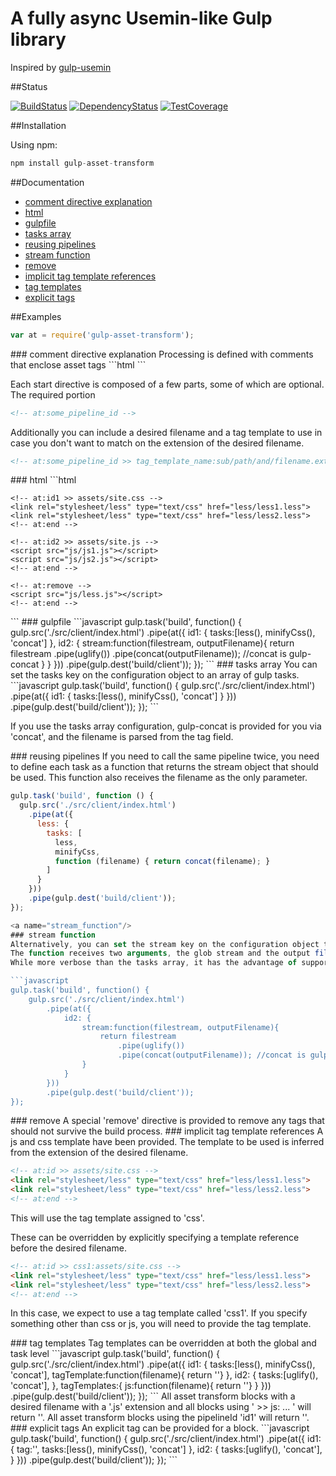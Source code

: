 A fully async Usemin-like Gulp library
===================

Inspired by [gulp-usemin](https://github.com/zont/gulp-usemin "gulp-usemin")

##Status

[![BuildStatus](https://travis-ci.org/futurechan/gulp-asset-transform.png?branch=master)](https://travis-ci.org/futurechan/gulp-asset-transform) [![DependencyStatus](https://david-dm.org/futurechan/gulp-asset-transform.png?branch=master)](https://david-dm.org/futurechan/gulp-asset-transform.png?branch=master) [![TestCoverage](https://coveralls.io/repos/futurechan/gulp-asset-transform/badge.png)](https://coveralls.io/repos/futurechan/gulp-asset-transform/badge.png)


##Installation

Using npm:

```javascript
npm install gulp-asset-transform
```

##Documentation
* [comment directive explanation](#comment_directive)
* [html](#html)
* [gulpfile](#gulpfile)
* [tasks array](#tasks_array)
* [reusing pipelines](#reusing_pipelines)
* [stream function](#stream_function)
* [remove](#remove)
* [implicit tag template references](#implicit_references)
* [tag templates](#tag_templates)
* [explicit tags](#explicit_tags)

##Examples

```javascript
var at = require('gulp-asset-transform');
```

<a name="comment_directive"/>
### comment directive explanation
Processing is defined with comments that enclose asset tags
```html
<!-- at:id1 >> assets/site.css -->
<link rel="stylesheet" type="text/css" href="app/css1.css">
<link rel="stylesheet" type="text/css" href="app/css2.css">
<!-- at:end -->
```

Each start directive is composed of a few parts, some of which are optional.
The required portion
```html
<!-- at:some_pipeline_id -->
```

Additionally you can include a desired filename and a tag template to use in case you don't want to match on the extension of the desired filename.
```html
<!-- at:some_pipeline_id >> tag_template_name:sub/path/and/filename.ext -->
```

<a name="html"/>
### html
```html
<!DOCTYPE html>
<html>
<head lang="en">
    <meta charset="UTF-8">
    <title></title>

    <!-- at:id1 >> assets/site.css -->
    <link rel="stylesheet/less" type="text/css" href="less/less1.less">
    <link rel="stylesheet/less" type="text/css" href="less/less2.less">
    <!-- at:end -->

</head>
<body>

	<!-- at:id2 >> assets/site.js -->
	<script src="js/js1.js"></script>
	<script src="js/js2.js"></script>
	<!-- at:end -->

	<!-- at:remove -->
	<script src="js/less.js"></script>
	<!-- at:end -->

</body>
</html>
```

<a name="gulpfile"/>
### gulpfile
```javascript
gulp.task('build', function() {
	gulp.src('./src/client/index.html')
		.pipe(at({
			id1: {
				tasks:[less(), minifyCss(), 'concat']
			},
			id2: {
				stream:function(filestream, outputFilename){
					return filestream
						.pipe(uglify())
						.pipe(concat(outputFilename)); //concat is gulp-concat
				}
			}
		}))
		.pipe(gulp.dest('build/client'));
});
```

<a name="tasks_array"/>
### tasks array
You can set the tasks key on the configuration object to an array of gulp tasks.
```javascript
gulp.task('build', function() {
	gulp.src('./src/client/index.html')
		.pipe(at({
			id1: {
				tasks:[less(), minifyCss(), 'concat']
			}
		}))
		.pipe(gulp.dest('build/client'));
});
```

If you use the tasks array configuration, gulp-concat is provided for you via 'concat', and the filename is parsed from the tag field.

<a name="reusing_pipelines"/>
### reusing pipelines
If you need to call the same pipeline twice, you need to define each task as a function that returns the stream object that should be used.
This function also receives the filename as the only parameter.

```javascript
gulp.task('build', function () {
  gulp.src('./src/client/index.html')
    .pipe(at({
      less: {
        tasks: [
          less,
          minifyCss,
          function (filename) { return concat(filename); }
        ]
      }
    }))
    .pipe(gulp.dest('build/client'));
});

<a name="stream_function"/>
### stream function
Alternatively, you can set the stream key on the configuration object to a function that returns a gulp stream.
The function receives two arguments, the glob stream and the output filename (for concat).
While more verbose than the tasks array, it has the advantage of supporting logic.

```javascript
gulp.task('build', function() {
	gulp.src('./src/client/index.html')
		.pipe(at({
			id2: {
				stream:function(filestream, outputFilename){
					return filestream
						.pipe(uglify())
						.pipe(concat(outputFilename)); //concat is gulp-concat
				}
			}
		}))
		.pipe(gulp.dest('build/client'));
});
```

<a name="remove"/>
### remove
A special 'remove' directive is provided to remove any tags that should not survive the build process.

<a name="implicit_references"/>
### implicit tag template references
A js and css template have been provided. The template to be used is inferred from the extension of the desired filename.

```html
<!-- at:id >> assets/site.css -->
<link rel="stylesheet/less" type="text/css" href="less/less1.less">
<link rel="stylesheet/less" type="text/css" href="less/less2.less">
<!-- at:end -->
```
This will use the tag template assigned to 'css'.

These can be overridden by explicitly specifying a template reference before the desired filename.
```html
<!-- at:id >> css1:assets/site.css -->
<link rel="stylesheet/less" type="text/css" href="less/less1.less">
<link rel="stylesheet/less" type="text/css" href="less/less2.less">
<!-- at:end -->
```
In this case, we expect to use a tag template called 'css1'.
If you specify something other than css or js, you will need to provide the tag template.

<a name="tag_templates"/>
### tag templates
Tag templates can be overridden at both the global and task level
```javascript
gulp.task('build', function() {
	gulp.src('./src/client/index.html')
		.pipe(at({
			id1: {
				tasks:[less(), minifyCss(), 'concat'],
				tagTemplate:function(filename){ return '<local-css-tag></local-css-tag>'}
			},
			id2: {
				tasks:[uglify(), 'concat'],
			},
			tagTemplates:{
				js:function(filename){ return '<global-js-tag></global-js-tag>'}
			}
		}))
		.pipe(gulp.dest('build/client'));
});
```
All asset transform blocks with a desired filename with a '.js' extension and all blocks using ' >> js: ... ' will return '<global-js-tag></global-js-tag>'.
All asset transform blocks using the pipelineId 'id1' will return '<local-css-tag></local-css-tag>'.

<a name="explicit_tags"/>
### explicit tags
An explicit tag can be provided for a block.
```javascript
gulp.task('build', function() {
	gulp.src('./src/client/index.html')
		.pipe(at({
			id1: {
				tag:'<link rel="stylesheet" type="text/css" href="assets/css/site.css">',
				tasks:[less(), minifyCss(), 'concat']
			},
			id2: {
				tasks:[uglify(), 'concat'],
			}
		}))
		.pipe(gulp.dest('build/client'));
});
```
